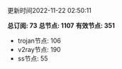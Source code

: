 更新时间2022-11-22 02:50:11

**总订阅: 73**
**总节点: 1107**
**有效节点: 351**
- trojan节点: 106
- v2ray节点: 190
- ss节点: 55

